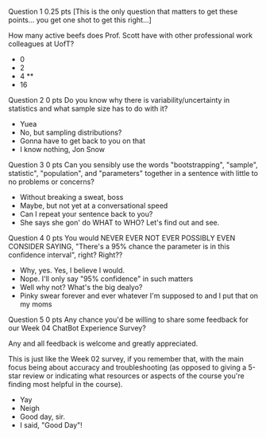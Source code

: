 Question 1
0.25 pts
[This is the only question that matters to get these points... you get one shot to get this right...]

How many active beefs does Prof. Scott have with other professional work colleagues at UofT?

- 0
- 2
- 4 **
- 16
 
Question 2
0 pts
Do you know why there is variability/uncertainty in statistics and what sample size has to do with it?

- Yuea
- No, but sampling distributions?
- Gonna have to get back to you on that
- I know nothing, Jon Snow
 
Question 3
0 pts
Can you sensibly use the words "bootstrapping", "sample", statistic", "population", and "parameters" together in a sentence with little to no problems or concerns? 

- Without breaking a sweat, boss
- Maybe, but not yet at a conversational speed
- Can I repeat your sentence back to you?
- She says she gon' do WHAT to WHO? Let's find out and see.
 
Question 4
0 pts
You would NEVER EVER NOT EVER POSSIBLY EVEN CONSIDER SAYING, "There's a 95% chance the parameter is in this confidence interval", right? Right??

- Why, yes. Yes, I believe I would.
- Nope. I'll only say "95% confidence" in such matters
- Well why not? What's the big dealyo?
- Pinky swear forever and ever whatever I'm supposed to and I put that on my moms
 
Question 5
0 pts
Any chance you'd be willing to share some feedback for our Week 04 ChatBot Experience Survey?

Any and all feedback is welcome and greatly appreciated. 

This is just like the Week 02 survey, if you remember that, with the main focus being about accuracy and troubleshooting (as opposed to giving a 5-star review or indicating what resources or aspects of the course you're finding most helpful in the course). 

- Yay
- Neigh
- Good day, sir.
- I said, "Good Day"!
